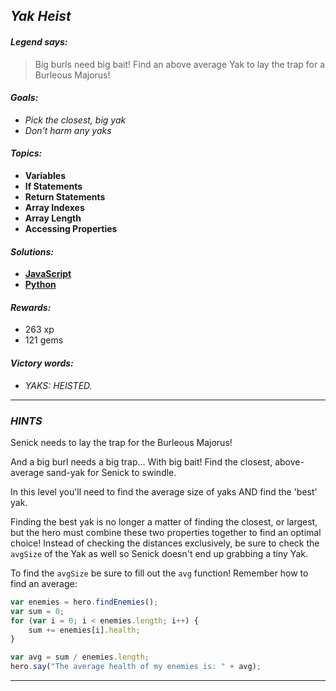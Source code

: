 ## _Yak Heist_

#### _Legend says:_
> Big burls need big bait! Find an above average Yak to lay the trap for a Burleous Majorus!

#### _Goals:_
+ _Pick the closest, big yak_
+ _Don't harm any yaks_

#### _Topics:_
+ **Variables**
+ **If Statements**
+ **Return Statements**
+ **Array Indexes**
+ **Array Length**
+ **Accessing Properties**

#### _Solutions:_
+ **[JavaScript](yakHunt.js)**
+ **[Python](yak_hunt.py)**

#### _Rewards:_
+ 263 xp
+ 121 gems

#### _Victory words:_
+ _YAKS: HEISTED._

___

### _HINTS_

Senick needs to lay the trap for the Burleous Majorus!

And a big burl needs a big trap... With big bait! Find the closest, above-average sand-yak for Senick to swindle.

In this level you'll need to find the average size of yaks AND find the 'best' yak.

Finding the best yak is no longer a matter of finding the closest, or largest, but the hero must combine these two properties together to find an optimal choice! Instead of checking the distances exclusively, be sure to check the `avgSize` of the Yak as well so Senick doesn't end up grabbing a tiny Yak.

To find the `avgSize` be sure to fill out the `avg` function! Remember how to find an average:

```javascript
var enemies = hero.findEnemies();
var sum = 0;
for (var i = 0; i < enemies.length; i++) {
    sum += enemies[i].health;
}

var avg = sum / enemies.length;
hero.say("The average health of my enemies is: " + avg);
```

___
